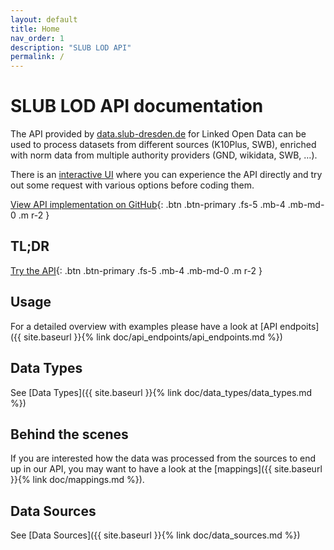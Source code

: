 ```yaml
---
layout: default
title: Home
nav_order: 1
description: "SLUB LOD API"
permalink: /
---
```


# SLUB LOD API documentation
The API provided by [data.slub-dresden.de](http://data.slub-dresden.de) for Linked Open Data can be used to process datasets from different sources (K10Plus, SWB), enriched with norm data from multiple authority providers (GND, wikidata, SWB, …).

There is an [interactive UI](http://data.slub-dresden.de/api) where you can experience the API directly and try out some request with various options before coding them.

[View API implementation on GitHub](https://github.com/slub/efre-lod-api){: .btn .btn-primary .fs-5 .mb-4 .mb-md-0 .m r-2 }

## TL;DR
[Try the API](http://data.slub-dresden.de/api){: .btn .btn-primary .fs-5 .mb-4 .mb-md-0 .m r-2 }


## Usage

For a detailed overview with examples please have a look at [API endpoits]({{ site.baseurl }}{% link doc/api_endpoints/api_endpoints.md %})


## Data Types
See [Data Types]({{ site.baseurl }}{% link doc/data_types/data_types.md %})


## Behind the scenes

If you are interested how the data was processed from the sources to end up in our API, you may want to have a look at the [mappings]({{ site.baseurl }}{% link doc/mappings.md %}).


## Data Sources
See [Data Sources]({{ site.baseurl }}{% link doc/data_sources.md %})

